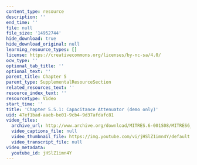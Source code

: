 ```yaml
---
content_type: resource
description: ''
end_time: ''
file: null
file_size: '14952744'
hide_download: true
hide_download_original: null
learning_resource_types: []
license: https://creativecommons.org/licenses/by-nc-sa/4.0/
ocw_type: ''
optional_tab_title: ''
optional_text: ''
parent_title: Chapter 5
parent_type: SupplementalResourceSection
related_resources_text: ''
resource_index_text: ''
resourcetype: Video
start_time: ''
title: 'Chapter 5.5.1: Capacitance Attenuator (demo only)'
uid: 47ef1bad-aaeb-be01-9cb4-9d37afdafc81
video_files:
  archive_url: http://www.archive.org/download/MITRES.6-001S08/MITRES6_001S08_5-5-1_demo_220k.mp4
  video_captions_file: null
  video_thumbnail_file: https://img.youtube.com/vi/jHSlZ1imn4Y/default.jpg
  video_transcript_file: null
video_metadata:
  youtube_id: jHSlZ1imn4Y
---
```

